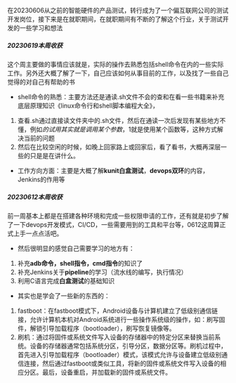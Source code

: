 在20230606从之前的智能硬件的产品测试，转行成为了一个偏互联网公司的测试开发岗位，接下来是在就职期间，在就职期间有不断的了解这个行业，关于测试开发的一些学习和想法

##### 20230619本周收获
这个周主要做的事情应该就是，实际的操作去熟悉包括shell命令在内的一些实际工作。另外还大概了解了一下，自己应该如何从事目前的工作，以及找了一些自己觉得的对自己有帮助的书
- shell命令的熟悉：主要方法还是通读.sh文件不会的查和在看一些书籍来补充底层原理知识《linux命令行和shell脚本编程大全》，
1. 查看.sh通过直接读文件夹中的.sh文件，然后在通读一次后发现有某些地方不懂，例如${}的试用其实就是调用某个参数，$1就是使用某个函数等，这种方式解决当前的问题
2. 然后在比较空闲的时候，如晚上回家路上或回家后，看了看书，大概再深层一些的只是是在讲什么。
- 工作方向方面：主要是大概了解**kunit白盒测试**，**devops双环**的内容，Jenkins的作用等

##### 20230612本周收获
前一周基本上都是在搭建各种环境和完成一些权限申请的工作，还有就是初步了解了一下devops开发模式，CI/CD，一些需要用到的工具和平台等，0612这周算正式上手一点点活吧。
- 然后很明显的感觉自己需要学习的地方有：
1. 补充**adb命令，shell指令，cmd指令**的知识了
2. 补充Jenkins关于**pipeline**的学习（流水线的编写，执行情况）
3. 利用C语言完成**白盒测试**的基础知识

- 其实也是学会了一些新的东西的：
1. fastboot：在fastboot模式下，Android设备与计算机建立了低级别通信链接，允许计算机本机对Android系统进行一些操作系统级的操作，如：刷写固件，解锁引导加载程序（bootloader），刷写恢复镜像等。
2. 刷机：通过将固件或系统文件写入设备的存储器中的特定分区来替换当前系统。设备的存储器通常包括系统分区，引导分区，数据分区等。刷机过程中，首先进入引导加载程序（bootloader）模式，该模式允许与设备建立低级别通信连接，然后通过fastboot或类似工具，将新的固件或系统文件写入设备的相应分区。最后，设备重启，并加载新的固件或系统文件。
